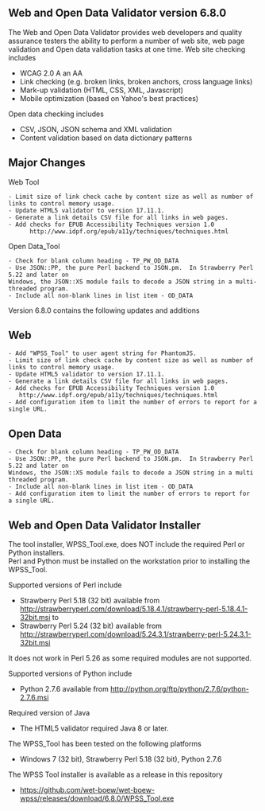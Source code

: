## Web and Open Data Validator version 6.8.0

The Web and Open Data Validator provides web developers and quality assurance testers the ability to perform a number of web site, web page validation and Open data validation tasks at one time. Web site checking includes
- WCAG 2.0 A an AA
- Link checking (e.g. broken links, broken anchors, cross language links)
- Mark-up validation (HTML, CSS, XML, Javascript)
- Mobile optimization (based on Yahoo's best practices)

Open data checking includes
- CSV, JSON, JSON schema and XML validation
- Content validation based on data dictionary patterns

## Major Changes

Web Tool

```
- Limit size of link check cache by content size as well as number of links to control memory usage.
- Update HTML5 validator to version 17.11.1.
- Generate a link details CSV file for all links in web pages.  
- Add checks for EPUB Accessibility Techniques version 1.0 
      http://www.idpf.org/epub/a11y/techniques/techniques.html
```

Open Data_Tool

```
- Check for blank column heading - TP_PW_OD_DATA
- Use JSON::PP, the pure Perl backend to JSON.pm.  In Strawberry Perl 5.22 and later on 
Windows, the JSON::XS module fails to decode a JSON string in a multi-threaded program.
- Include all non-blank lines in list item - OD_DATA
```

Version 6.8.0 contains the following updates and additions

## Web

```
- Add "WPSS_Tool" to user agent string for PhantomJS.
- Limit size of link check cache by content size as well as number of links to control memory usage.
- Update HTML5 validator to version 17.11.1.
- Generate a link details CSV file for all links in web pages.
- Add checks for EPUB Accessibility Techniques version 1.0 
   http://www.idpf.org/epub/a11y/techniques/techniques.html
- Add configuration item to limit the number of errors to report for a single URL.
```

## Open Data

```
- Check for blank column heading - TP_PW_OD_DATA
- Use JSON::PP, the pure Perl backend to JSON.pm.  In Strawberry Perl 5.22 and later on 
Windows, the JSON::XS module fails to decode a JSON string in a multi threaded program.
- Include all non-blank lines in list item - OD_DATA
- Add configuration item to limit the number of errors to report for  a single URL.
```

## Web and Open Data Validator Installer

The tool installer, WPSS_Tool.exe, does NOT include the required Perl or Python installers.  
Perl and Python must be installed on the workstation prior to installing the WPSS_Tool.

Supported versions of Perl include
- Strawberry Perl 5.18 (32 bit) available from http://strawberryperl.com/download/5.18.4.1/strawberry-perl-5.18.4.1-32bit.msi
  to
- Strawberry Perl 5.24 (32 bit) available from http://strawberryperl.com/download/5.24.3.1/strawberry-perl-5.24.3.1-32bit.msi

It does not work in Perl 5.26 as some required modules are not supported.

Supported versions of Python include
- Python 2.7.6 available from http://python.org/ftp/python/2.7.6/python-2.7.6.msi

Required version of Java
- The HTML5 validator required Java 8 or later.

The WPSS_Tool has been tested on the following platforms
- Windows 7 (32 bit), Strawberry Perl 5.18 (32 bit), Python 2.7.6

The WPSS Tool installer is available as a release in this repository
- https://github.com/wet-boew/wet-boew-wpss/releases/download/6.8.0/WPSS_Tool.exe
